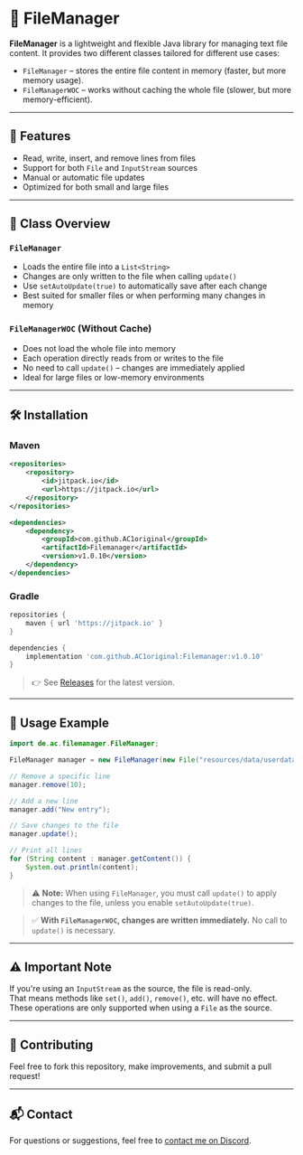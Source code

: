 # 📁 FileManager

**FileManager** is a lightweight and flexible Java library for managing text file content. It provides two different classes tailored for different use cases:

- `FileManager` – stores the entire file content in memory (faster, but more memory usage).
- `FileManagerWOC` – works without caching the whole file (slower, but more memory-efficient).

---

## 🚀 Features

- Read, write, insert, and remove lines from files
- Support for both `File` and `InputStream` sources
- Manual or automatic file updates
- Optimized for both small and large files

---

## 🧱 Class Overview

### `FileManager`

- Loads the entire file into a `List<String>`
- Changes are only written to the file when calling `update()`
- Use `setAutoUpdate(true)` to automatically save after each change
- Best suited for smaller files or when performing many changes in memory

### `FileManagerWOC` (Without Cache)

- Does not load the whole file into memory
- Each operation directly reads from or writes to the file
- No need to call `update()` – changes are immediately applied
- Ideal for large files or low-memory environments

---

## 🛠️ Installation

### Maven

```xml
<repositories>
    <repository>
        <id>jitpack.io</id>
        <url>https://jitpack.io</url>
    </repository>
</repositories>

<dependencies>
    <dependency>
        <groupId>com.github.AC1original</groupId>
        <artifactId>Filemanager</artifactId>
        <version>v1.0.10</version>
    </dependency>
</dependencies>
```

### Gradle

```groovy
repositories {
    maven { url 'https://jitpack.io' }
}

dependencies {
    implementation 'com.github.AC1original:Filemanager:v1.0.10'
}
```

> 👉 See [Releases](https://github.com/AC1original/Filemanager/releases) for the latest version.

---

## 📄 Usage Example

```java
import de.ac.filemanager.FileManager;

FileManager manager = new FileManager(new File("resources/data/userdata.dat"));

// Remove a specific line
manager.remove(10);

// Add a new line
manager.add("New entry");

// Save changes to the file
manager.update();

// Print all lines
for (String content : manager.getContent()) {
    System.out.println(content);
}
```

> ⚠️ **Note:** When using `FileManager`, you must call `update()` to apply changes to the file, unless you enable `setAutoUpdate(true)`.

> ✅ **With `FileManagerWOC`, changes are written immediately.** No call to `update()` is necessary.
> 
---

## ⚠️ Important Note

If you're using an `InputStream` as the source, the file is read-only.  
That means methods like `set()`, `add()`, `remove()`, etc. will have no effect.  
These operations are only supported when using a `File` as the source.

---

## 🤝 Contributing

Feel free to fork this repository, make improvements, and submit a pull request!

---

## 📬 Contact

For questions or suggestions, feel free to [contact me on Discord](https://discord.com/users/872921450691067924/).
